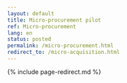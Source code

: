 ```yaml
---
layout: default
title: Micro-procurement pilot
ref: Micro-procurement
lang: en
status: posted
permalink: /micro-procurement.html
redirect_to: /micro-acquisition.html
---
```

<!--markdownlint-disable MD022-->
{% include page-redirect.md %}
